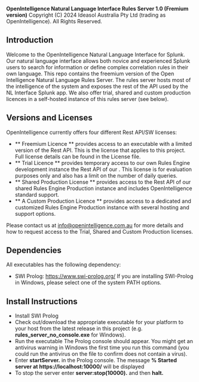 **OpenIntelligence Natural Language Interface Rules Server 1.0 (Fremium version)**
Copyright (C) 2024 Ideasol Australia Pty Ltd (trading as OpenIntelligence). All Rights Reserved. 

## Introduction
Welcome to the OpenIntelligence Natural Language Interface for Splunk.
Our natural language interface allows both novice and experienced Splunk users to search for information or define complex correlation rules in their own language. 
This repo contains the freemium version of the Open Intelligence Natural Language Rules Server. The rules server hosts most of the intelligence of the system and exposes the rest of the API used by the NL Interface Splunk app. We also offer trial, shared and custom production licences in a self-hosted instance of this rules server (see below).

## Versions and Licenses
OpenIntelligence currently offers four different Rest API/SW licenses:
- ** Freemium Licence ** provides access to an executable with a limited version of the Rest API. This is the license that applies to this project. Full license details can be found in the License file.
- ** Trial Licence ** provides temporary access to our own Rules Engine development instance the Rest API of our . This license is for evaluation purposes only and also has a limit on the number of daily queries.
- ** Shared Production License ** provides access to the Rest API of our shared Rules Engine Production instance and includes OpenIntelligence standard support. 
- ** A Custom Production Licence ** provides access to a dedicated and customized Rules Engine Production instance with several hosting and support options.

Please contact us at info@openintelligence.com.au for more details and how to request access to the Trial, Shared and Custom Production licenses.

## Dependencies
All executables has the following dependency:
- SWI Prolog: https://www.swi-prolog.org/
If you are installing SWI-Prolog in Windows, please select one of the system PATH options.

## Install Instructions
- Install SWI Prolog
- Check out/download the appropriate executable for your platform to your host from the latest release in this project (e.g. **rules_server_no_console.exe** for Windows).
- Run the executable
  The Prolog console should appear. You might get an antivirus warning in Windows the first time you run this command (you could run the antivirus on the file to confirm does not contain a virus).
- Enter **startServer.** in the Prolog console.
  The message **% Started server at https://localhost:10000/** will be displayed
- To stop the server enter **server:stop(10000).** and then **halt.**


